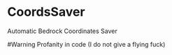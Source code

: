 # CoordsSaver
Automatic Bedrock Coordinates Saver

#Warning
Profanity in code (I do not give a flying fuck)
